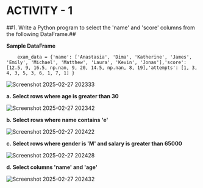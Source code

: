 # ACTIVITY - 1

##1. Write a Python program to select the 'name' and 'score' columns from the following DataFrame.##

**Sample DataFrame** 

        exam_data = {'name': ['Anastasia', 'Dima', 'Katherine', 'James', 'Emily', 'Michael', 'Matthew', 'Laura', 'Kevin', 'Jonas'],'score': [12.5, 9, 16.5, np.nan, 9, 20, 14.5, np.nan, 8, 19],'attempts': [1, 3, 4, 3, 5, 3, 6, 1, 7, 1] }


![Screenshot 2025-02-27 202333](https://github.com/user-attachments/assets/02ed1e3a-4ee9-4d55-b575-567e017aad20)


**a. Select rows where age is greater than 30**

![Screenshot 2025-02-27 202342](https://github.com/user-attachments/assets/f0895aeb-aba5-44de-aa24-b66b5a7a61fb)

**b. Select rows where name contains 'e'**

![Screenshot 2025-02-27 202422](https://github.com/user-attachments/assets/28c89366-05a4-4f0c-ba66-6d1d9c27d18e)

**c. Select rows where gender is 'M' and salary is greater than 65000**

![Screenshot 2025-02-27 202428](https://github.com/user-attachments/assets/cd92e7f1-8fac-48bc-ae40-43e526416875)

**d. Select columns 'name' and 'age'**

![Screenshot 2025-02-27 202432](https://github.com/user-attachments/assets/9ef02fe4-93d3-4410-a418-d272d3940c9d)
